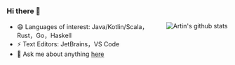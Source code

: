 ### Hi there 👋

<a href="https://github.com/anuraghazra/github-readme-stats">
  <img align="right" src="https://github-readme-stats.vercel.app/api?username=xunfeng1980&show_icons=true&count_private=true&hide_border=true" alt="Artin's github stats"/>
</a>


- 😄 Languages of interest: Java/Kotlin/Scala，Rust，Go，Haskell
- ⚡ Text Editors: JetBrains，VS Code
- 💬 Ask me about anything [here](https://github.com/xunfeng1980/xunfeng1980/issues)
